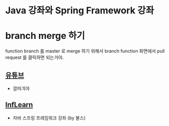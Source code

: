 
# Java 강좌와 Spring Framework 강좌


# branch merge 하기 
function branch 를 master 로 merge 하기 위해서 branch function 화면에서 pull request 를 클릭하면 되는거야.


## [유튜브](http://youtube.com) 
   * 깜따긔야 

## [InfLearn](http://inflearn.com)  
   * 자바 스프링 프레임워크 강좌 (by 불스) 
   
   
